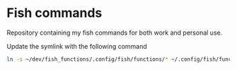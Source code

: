 # Fish commands

Repository containing my fish commands for both work and personal use.

Update the symlink with the following command

```bash
ln -s ~/dev/fish_functions/.config/fish/functions/* ~/.config/fish/functions
```
